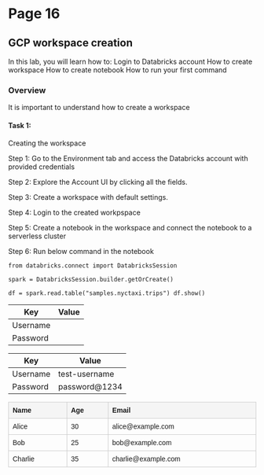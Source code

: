 # Page 16

## GCP workspace creation
In this lab, you will learn how to:
Login to Databricks account
How to create workspace
How to create notebook
How to run your first command

<inject value="appendedValue" key="DeploymentID"/>


### Overview
It is important to understand how to create a workspace

#### Task 1: 
Creating the workspace

Step 1: 
Go to the Environment tab and access the Databricks account with provided credentials

Step 2:
Explore the Account UI by clicking all the fields.

Step 3: 
Create a workspace with default settings.

Step 4:
Login to the created workpspace

Step 5:
Create a notebook in the workspace and connect the notebook to a serverless cluster

Step 6:
Run below command in the notebook

```language
from databricks.connect import DatabricksSession

spark = DatabricksSession.builder.getOrCreate()

df = spark.read.table("samples.nyctaxi.trips") df.show()
```

<table>
  <thead>
  <tr>
    <th>Key</th>
    <th>Value</th>
  </tr>
    </thead>
  <tbody>
  <tr>
    <td>Username</td>
    <td><inject key="AzureAdUserEmail" cloudname="AZURE" /></td>
  </tr>
      <tr>
    <td>Password</td>
    <td><inject key="AzureAdUserPassword" enableCopy="false" /></td>
  </tr>
  </tbody>
</table>

<table>
  <thead>
  <tr>
    <th>Key</th>
    <th>Value</th>
  </tr>
    </thead>
  <tbody>
  <tr>
    <td>Username</td>
    <td>test-username</td>
  </tr>
      <tr>
    <td>Password</td>
    <td>password@1234</td>
  </tr>
  </tbody>
</table>


<style>
  .div-table {
    display: table;
    width: 100%;
    border-collapse: collapse;
    font-family: sans-serif;
  }
  .div-table-row {
    display: table-row;
  }
  .div-table-header, .div-table-cell {
    display: table-cell;
    padding: 8px;
    border: 1px solid #ccc;
    text-align: left;
  }
  .div-table-header {
    font-weight: bold;
    background-color: #f5f5f5;
  }
</style>

<div class="div-table">
  <div class="div-table-row">
    <div class="div-table-header">Name</div>
    <div class="div-table-header">Age</div>
    <div class="div-table-header">Email</div>
  </div>
  <div class="div-table-row">
    <div class="div-table-cell">Alice</div>
    <div class="div-table-cell">30</div>
    <div class="div-table-cell">alice@example.com</div>
  </div>
  <div class="div-table-row">
    <div class="div-table-cell">Bob</div>
    <div class="div-table-cell">25</div>
    <div class="div-table-cell">bob@example.com</div>
  </div>
  <div class="div-table-row">
    <div class="div-table-cell">Charlie</div>
    <div class="div-table-cell">35</div>
    <div class="div-table-cell">charlie@example.com</div>
  </div>
</div>

